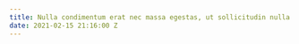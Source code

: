 ```yaml
---
title: Nulla condimentum erat nec massa egestas, ut sollicitudin nulla efficitur.
date: 2021-02-15 21:16:00 Z
---
```


